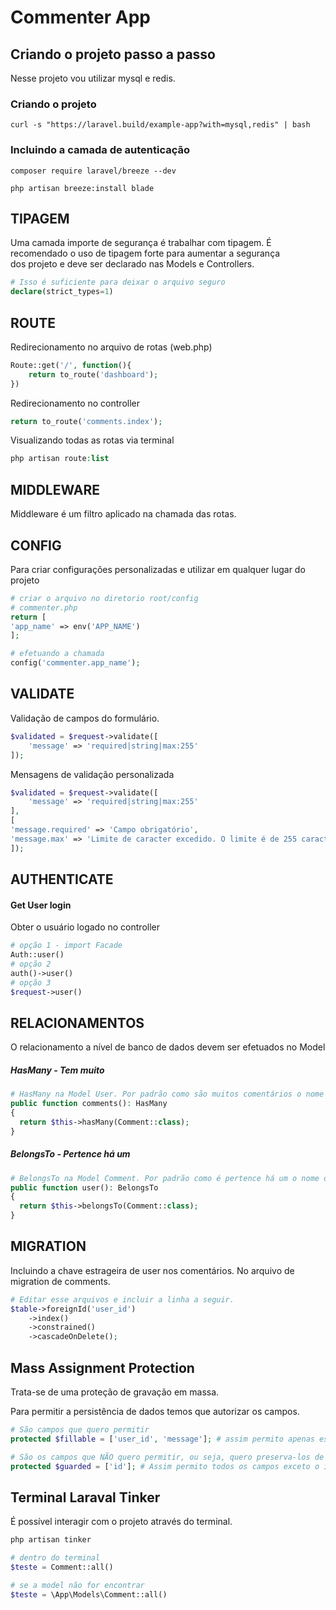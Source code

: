 # Commenter App
## Criando o projeto passo a passo
Nesse projeto vou utilizar mysql e redis.
### Criando o projeto
```shell
curl -s "https://laravel.build/example-app?with=mysql,redis" | bash
```

### Incluindo a camada de autenticação
```shell
composer require laravel/breeze --dev

php artisan breeze:install blade
```


## TIPAGEM
Uma camada importe de segurança é trabalhar com tipagem. É recomendado o uso de tipagem forte para aumentar a segurança                                                                                                                                                     
dos projeto e deve ser declarado nas Models e Controllers.
```php
# Isso é suficiente para deixar o arquivo seguro
declare(strict_types=1)
```

## ROUTE
Redirecionamento no arquivo de rotas (web.php)
```php
Route::get('/', function(){
    return to_route('dashboard');
})
```

Redirecionamento no controller
```php
return to_route('comments.index');
```

Visualizando todas as rotas via terminal
```php
php artisan route:list
```

## MIDDLEWARE
Middleware é um filtro aplicado na chamada das rotas.

## CONFIG
Para criar configurações personalizadas e utilizar em qualquer lugar do projeto
```php
# criar o arquivo no diretorio root/config
# commenter.php
return [
'app_name' => env('APP_NAME')
];

# efetuando a chamada
config('commenter.app_name');
```
## VALIDATE
Validação de campos do formulário.
```php
$validated = $request->validate([
    'message' => 'required|string|max:255'
]);
```

Mensagens de validação personalizada
```php
$validated = $request->validate([
    'message' => 'required|string|max:255'
],
[
'message.required' => 'Campo obrigatório',
'message.max' => 'Limite de caracter excedido. O limite é de 255 caracteres'
]);
```

## AUTHENTICATE
#### Get User login
Obter o usuário logado no controller
```php
# opção 1 - import Facade
Auth::user()
# opção 2
auth()->user()
# opção 3
$request->user()
```

## RELACIONAMENTOS
O relacionamento a nível de banco de dados devem ser efetuados no Model
##### HasMany - Tem muito
```php
# HasMany na Model User. Por padrão como são muitos comentários o nome da função é no plural
public function comments(): HasMany
{
  return $this->hasMany(Comment::class);
}
```
##### BelongsTo - Pertence há um

```php
# BelongsTo na Model Comment. Por padrão como é pertence há um o nome da função é no singular.
public function user(): BelongsTo
{
  return $this->belongsTo(Comment::class);
}
```

## MIGRATION
Incluindo a chave estrageira de user nos comentários. No arquivo de migration de comments.
```php
# Editar esse arquivos e incluir a linha a seguir.
$table->foreignId('user_id')
    ->index()
    ->constrained()
    ->cascadeOnDelete();
```

## Mass Assignment Protection
Trata-se de uma proteção de gravação em massa.

Para permitir a persistência de dados temos que autorizar os campos.
```php
# São campos que quero permitir
protected $fillable = ['user_id', 'message']; # assim permito apenas esses campos

# São os campos que NÃO quero permitir, ou seja, quero preserva-los de alterações.
protected $guarded = ['id']; # Assim permito todos os campos exceto o id
```

## Terminal Laraval Tinker
É possível interagir com o projeto através do terminal.
```php
php artisan tinker

# dentro do terminal
$teste = Comment::all()

# se a model não for encontrar
$teste = \App\Models\Comment::all()
```
